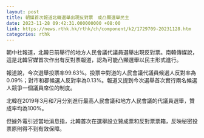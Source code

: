```yaml
---
layout: post
title: 朝媒首次報道北韓選舉出現反對票　或凸顯選舉民主
date: 2023-11-28 09:42:31.000000000 +08:00
link: https://news.rthk.hk/rthk/ch/component/k2/1729709-20231128.htm
categories: rthk
---
```


朝中社報道，北韓日前舉行的地方人民會議代議員選舉出現反對票。南韓傳媒說，這是北韓官媒首次作出有反對票報道，認為可能凸顯選舉以民主形式進行。

報道說，今次選舉投票率99.63%。投票中對道的人民會議代議員候選人反對率為0.09%；對市和郡候選人反對率為0.13%。報道又提到今次選舉首次實行兩名候選人競爭一個議員席位的制度。

北韓在2019年3月和7月分別進行最高人民會議和地方人民會議的代議員選舉，贊成率均為100%。

但據外電引述當地消息指，北韓首次在選舉設立贊成票和反對票票箱，反映秘密投票原則得不到有效保障。
